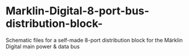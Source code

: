 # Marklin-Digital-8-port-bus-distribution-block-
Schematic files for a self-made 8-port distribution block for the Märklin Digital main power &amp; data bus
